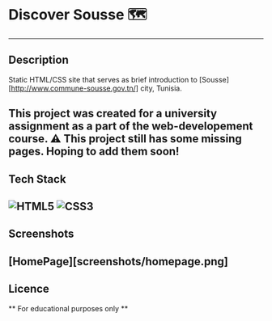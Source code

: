 # Discover Sousse 🗺
--- 
## Description
Static HTML/CSS site that serves as brief introduction to [Sousse][http://www.commune-sousse.gov.tn/] city, Tunisia. 

This project was created for a university assignment as a part of the web-developement course.
⚠ This project still has some missing pages. Hoping to add them soon!
--- 
## Tech Stack
![HTML5](https://img.shields.io/badge/HTML5-E34F26?logo=html5&logoColor=white)
![CSS3](https://img.shields.io/badge/CSS3-1572B6?logo=css3&logoColor=white)
---
## Screenshots
[HomePage][screenshots/homepage.png]
---
## Licence
** For educational purposes only **


